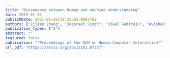 ```yaml
---
title: "Dissonance between human and machine understanding"
date: 2019-01-01
publishDate: 2021-06-26T18:25:03.008376Z
authors: ["Zijian Zhang", "Jaspreet Singh", "Ujwal Gadiraju", "Avishek Anand"]
publication_types: ["2"]
abstract: ""
featured: false
publication: "*Proceedings of the ACM on Human-Computer Interaction*"
url_pdf: "https://arxiv.org/abs/2101.07337"
---
```


